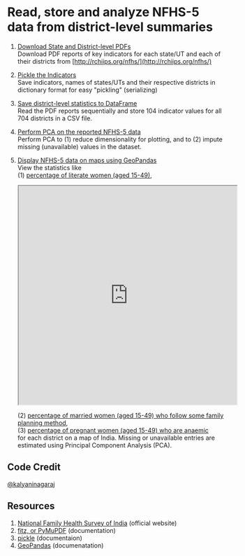 # Read, store and analyze NFHS-5 data from district-level summaries

1. [Download State and District-level PDFs](https://nbviewer.org/github/kalyaninagaraj/NFHS5/blob/main/DownloadPDFs.ipynb)  
   Download PDF reports of key indicators for each state/UT and each of their districts from [http://rchiips.org/nfhs/](http://rchiips.org/nfhs/)
   
2. [Pickle the Indicators](https://nbviewer.org/github/kalyaninagaraj/NFHS5/blob/main/PickleIndicators.ipynb)  
   Save indicators, names of states/UTs and their respective districts in dictionary format for easy "pickling" (serializing)  
   
3. [Save district-level statistics to DataFrame](https://nbviewer.org/github/kalyaninagaraj/NFHS5/blob/main/WriteToDataFrame.ipynb)  
   Read the PDF reports sequentially and store 104 indicator values for all 704 districts in a CSV file.
   
4. [Perform PCA on the reported NFHS-5 data]()  
   Perform PCA to (1) reduce dimensionality for plotting, and to (2) impute missing (unavailable) values in the dataset. 
   
5. [Display NFHS-5 data on maps using GeoPandas]()  
   View the statistics like  
   (1) [percentage of literate women (aged 15-49)](https://github.com/kalyaninagaraj/NFHS5/blob/main/MAPS/Q14.html),  

   <iframe src="https://github.com/kalyaninagaraj/NFHS5/blob/main/MAPS/Q14.html" height="500" width="500"></iframe>
   
   (2) [percentage of married women (aged 15-49) who follow some family planning method](https://github.com/kalyaninagaraj/NFHS5/blob/main/MAPS/Q20.html),  
   (3) [percentage of pregnant women (aged 15-49) who are anaemic](https://github.com/kalyaninagaraj/NFHS5/blob/main/MAPS/Q83.html)  
   for each district on a map of India. Missing or unavailable entries are estimated using Principal Component Analysis (PCA).  

## Code Credit
[@kalyaninagaraj](https://github.com/kalyaninagaraj/)

## Resources
1. [National Family Health Survey of India](http://rchiips.org/nfhs/factsheet_NFHS-5.shtml) (official website)
2. [fitz, or PyMuPDF](https://pymupdf.readthedocs.io/en/latest/intro.html) (documentation)
3. [pickle](https://docs.python.org/3/library/pickle.html) (documentaion)
4. [GeoPandas](https://geopandas.org) (documenatation)
